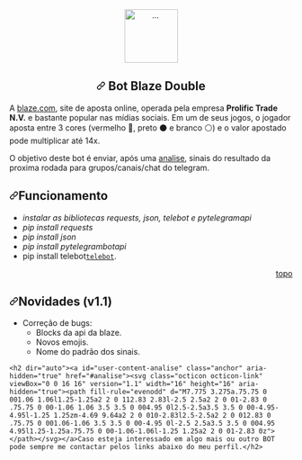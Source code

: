 <article class="markdown-body entry-content container-lg" itemprop="text"><div id="user-content-topo" dir="auto"></div>
<div align="center" dir="auto">
    <a href="https://blaze.com/r/dZONo" rel="nofollow">
        <img src="https://camo.githubusercontent.com/a495c1e96b988850e562d5b7dafbf41ae3a4094ef7d64791cdab259d6869c2b7/68747470733a2f2f626c617a652e636f6d2f696d616765732f6c6f676f2d69636f6e2e706e67" alt="..." width="auto" height="95" data-canonical-src="https://blaze.com/images/logo-icon.png" style="max-width: 100%;">
    </a>
</div>
<h2 align="center" dir="auto"><a id="user-content--bot-blaze-double-" class="anchor" aria-hidden="true" href="#-bot-blaze-double-"><svg class="octicon octicon-link" viewBox="0 0 16 16" version="1.1" width="16" height="16" aria-hidden="true"><path fill-rule="evenodd" d="M7.775 3.275a.75.75 0 001.06 1.06l1.25-1.25a2 2 0 112.83 2.83l-2.5 2.5a2 2 0 01-2.83 0 .75.75 0 00-1.06 1.06 3.5 3.5 0 004.95 0l2.5-2.5a3.5 3.5 0 00-4.95-4.95l-1.25 1.25zm-4.69 9.64a2 2 0 010-2.83l2.5-2.5a2 2 0 012.83 0 .75.75 0 001.06-1.06 3.5 3.5 0 00-4.95 0l-2.5 2.5a3.5 3.5 0 004.95 4.95l1.25-1.25a.75.75 0 00-1.06-1.06l-1.25 1.25a2 2 0 01-2.83 0z"></path></svg></a> Bot Blaze Double 
</h2>

<p dir="auto">A <a href="https://blaze.com/r/dZONo" rel="nofollow">blaze.com</a>, site de aposta online, operada pela empresa <strong>Prolific Trade N.V.</strong> e bastante popular nas mídias sociais. Em um de seus jogos, o jogador aposta entre 3 cores (vermelho <g-emoji class="g-emoji" alias="red_circle" fallback-src="https://github.githubassets.com/images/icons/emoji/unicode/1f534.png">🔴</g-emoji>, preto <g-emoji class="g-emoji" alias="black_circle" fallback-src="https://github.githubassets.com/images/icons/emoji/unicode/26ab.png">⚫️</g-emoji> e branco <g-emoji class="g-emoji" alias="white_circle" fallback-src="https://github.githubassets.com/images/icons/emoji/unicode/26aa.png">⚪️</g-emoji>) e o valor apostado pode multiplicar até 14x.</p>
<p dir="auto">O objetivo deste bot é enviar, após uma <a href="#analise">analise</a>, sinais do resultado da proxima rodada para grupos/canais/chat do telegram.</p>
<h2 dir="auto"><a id="user-content-analise" class="anchor" aria-hidden="true" href="#analise"><svg class="octicon octicon-link" viewBox="0 0 16 16" version="1.1" width="16" height="16" aria-hidden="true"><path fill-rule="evenodd" d="M7.775 3.275a.75.75 0 001.06 1.06l1.25-1.25a2 2 0 112.83 2.83l-2.5 2.5a2 2 0 01-2.83 0 .75.75 0 00-1.06 1.06 3.5 3.5 0 004.95 0l2.5-2.5a3.5 3.5 0 00-4.95-4.95l-1.25 1.25zm-4.69 9.64a2 2 0 010-2.83l2.5-2.5a2 2 0 012.83 0 .75.75 0 001.06-1.06 3.5 3.5 0 00-4.95 0l-2.5 2.5a3.5 3.5 0 004.95 4.95l1.25-1.25a.75.75 0 00-1.06-1.06l-1.25 1.25a2 2 0 01-2.83 0z"></path></svg></a>Funcionamento</h2>
<ul dir="auto">
<li><em>instalar as bibliotecas requests, json, telebot e pytelegramapi</em></li>
<li><em>pip install requests</em></li>
<li><em>pip install json</em></li>
<li><em>pip install pytelegrambotapi</em></li>
<li>pip install telebot<a href="https://pypi.org/project/telebot/"><code>telebot</code></a>.</li>
</ul>
<p align="right" dir="auto"><a href="#topo">topo</a></p>
<h2 dir="auto"><a id="user-content-novidades-v0137" class="anchor" aria-hidden="true" href="#novidades-v0137"><svg class="octicon octicon-link" viewBox="0 0 16 16" version="1.1" width="16" height="16" aria-hidden="true"><path fill-rule="evenodd" d="M7.775 3.275a.75.75 0 001.06 1.06l1.25-1.25a2 2 0 112.83 2.83l-2.5 2.5a2 2 0 01-2.83 0 .75.75 0 00-1.06 1.06 3.5 3.5 0 004.95 0l2.5-2.5a3.5 3.5 0 00-4.95-4.95l-1.25 1.25zm-4.69 9.64a2 2 0 010-2.83l2.5-2.5a2 2 0 012.83 0 .75.75 0 001.06-1.06 3.5 3.5 0 00-4.95 0l-2.5 2.5a3.5 3.5 0 004.95 4.95l1.25-1.25a.75.75 0 00-1.06-1.06l-1.25 1.25a2 2 0 01-2.83 0z"></path></svg></a>Novidades (v1.1)</h2>
<ul dir="auto">
<li>Correção de bugs:
<ul dir="auto">
<li>Blocks da api da blaze.</li>
<li>Novos emojis.</li>
<li>Nome do padrão dos sinais.</li>
</ul>
</li>
</ul>
    
    <h2 dir="auto"><a id="user-content-analise" class="anchor" aria-hidden="true" href="#analise"><svg class="octicon octicon-link" viewBox="0 0 16 16" version="1.1" width="16" height="16" aria-hidden="true"><path fill-rule="evenodd" d="M7.775 3.275a.75.75 0 001.06 1.06l1.25-1.25a2 2 0 112.83 2.83l-2.5 2.5a2 2 0 01-2.83 0 .75.75 0 00-1.06 1.06 3.5 3.5 0 004.95 0l2.5-2.5a3.5 3.5 0 00-4.95-4.95l-1.25 1.25zm-4.69 9.64a2 2 0 010-2.83l2.5-2.5a2 2 0 012.83 0 .75.75 0 001.06-1.06 3.5 3.5 0 00-4.95 0l-2.5 2.5a3.5 3.5 0 004.95 4.95l1.25-1.25a.75.75 0 00-1.06-1.06l-1.25 1.25a2 2 0 01-2.83 0z"></path></svg></a>Caso esteja interessado em algo mais ou outro BOT pode sempre me contactar pelos links abaixo do meu perfil.</h2>

    

